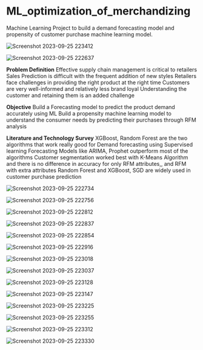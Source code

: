 # ML_optimization_of_merchandizing
Machine Learning Project to build a demand forecasting model and propensity of customer purchase machine learning model.

![Screenshot 2023-09-25 223412](https://github.com/sakshitongia/ML_optimization_of_merchandizing/assets/39133612/09866f25-438a-46ae-af4b-ee69aab3c124)


![Screenshot 2023-09-25 222637](https://github.com/sakshitongia/ML_optimization_of_merchandizing/assets/39133612/27daa1cf-9910-4e04-9453-834f161c4308)


**Problem Definition**
Effective supply chain management is critical to retailers
Sales Prediction is difficult​  with the frequent addition of new styles
Retailers face challenges in providing the right product at the right time
Customers are very well-informed and relatively less brand loyal 
Understanding the customer and retaining them is an added challenge 

**Objective**
Build a Forecasting model to predict the product demand accurately using ML
Build a propensity machine learning model to understand the consumer needs by predicting their purchases through RFM analysis 


**Literature and Technology Survey**
XGBoost, Random Forest are the two algorithms that work really good for Demand forecasting using Supervised learning
Forecasting Models like ARIMA, Prophet outperform most of the algorithms
Customer segmentation worked best with K-Means Algorithm and there is no difference in accuracy for only RFM attributes,, and RFM with extra attributes
Random Forest and XGBoost, SGD are widely used in customer purchase prediction


![Screenshot 2023-09-25 222734](https://github.com/sakshitongia/ML_optimization_of_merchandizing/assets/39133612/dcde0e04-4fd5-4e3c-9c79-847f1150c75f)


![Screenshot 2023-09-25 222756](https://github.com/sakshitongia/ML_optimization_of_merchandizing/assets/39133612/2c76b369-be9b-4c5c-bba0-f5e7d3da5376)


![Screenshot 2023-09-25 222812](https://github.com/sakshitongia/ML_optimization_of_merchandizing/assets/39133612/350d2bcb-6723-4e41-8439-70647b6bdfe0)


![Screenshot 2023-09-25 222837](https://github.com/sakshitongia/ML_optimization_of_merchandizing/assets/39133612/2701b145-9619-4449-825c-e9c18065cdcd)


![Screenshot 2023-09-25 222854](https://github.com/sakshitongia/ML_optimization_of_merchandizing/assets/39133612/5dee09d1-84b8-4838-88ff-39fdff34af9d)



![Screenshot 2023-09-25 222916](https://github.com/sakshitongia/ML_optimization_of_merchandizing/assets/39133612/2bdd5657-03a1-435d-9686-f697f6f9d1bb)



![Screenshot 2023-09-25 223018](https://github.com/sakshitongia/ML_optimization_of_merchandizing/assets/39133612/ad6fb3fc-0319-4523-9d94-b693a3487947)



![Screenshot 2023-09-25 223037](https://github.com/sakshitongia/ML_optimization_of_merchandizing/assets/39133612/eb2506dd-4f83-453c-9351-8ee73e3dd379)



![Screenshot 2023-09-25 223128](https://github.com/sakshitongia/ML_optimization_of_merchandizing/assets/39133612/4404fbd9-52ca-4a2d-85ea-247c9ad449b2)



![Screenshot 2023-09-25 223147](https://github.com/sakshitongia/ML_optimization_of_merchandizing/assets/39133612/4be5a976-791f-4bae-91c5-0a7af08f4e16)



![Screenshot 2023-09-25 223225](https://github.com/sakshitongia/ML_optimization_of_merchandizing/assets/39133612/c8dcc8dd-6534-4d79-a710-ed22e1135a96)



![Screenshot 2023-09-25 223255](https://github.com/sakshitongia/ML_optimization_of_merchandizing/assets/39133612/321079ad-fd78-4c01-a69a-3850a9e6fa24)



![Screenshot 2023-09-25 223312](https://github.com/sakshitongia/ML_optimization_of_merchandizing/assets/39133612/96ad2a28-01fc-4a8f-9a23-96554d21c550)



![Screenshot 2023-09-25 223330](https://github.com/sakshitongia/ML_optimization_of_merchandizing/assets/39133612/4370a03f-f379-4f73-82dc-1e80c67a13cb)
